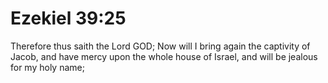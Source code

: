 # Ezekiel 39:25

Therefore thus saith the Lord GOD; Now will I bring again the captivity of Jacob, and have mercy upon the whole house of Israel, and will be jealous for my holy name;